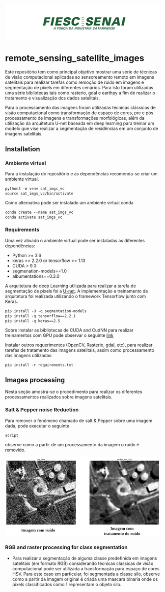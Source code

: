 ![Documentação - Swagger](docs/readme/images/logo_senai.png)

# remote_sensing_satellite_images

Este repositório tem como principal objetivo mostrar uma série de técnicas de visão computacional aplicadas ao sensoreamento remoto em imagens satelitais para realizar tarefas como remoção de ruido em imagens e segmentação de pixels em diferentes cenários. Para isto foram utilizadas uma série bibliotecas tais como rasterio, gdal e earthpy a fim de realizar o tratamento e visualização dos dados satelitais.  

Para o processamento das imagens foram utilizadas técnicas clássicas de visão computacional como transformação de espaço de cores, pre e pós processamento de imagens e transformações morfológicas, além da utilização da arquitetura U-net baseada em deep learning para treinar um modelo que vise realizar a segmentação de residências em um conjunto de imagens satelitais.

## Installation

### Ambiente virtual
Para a instalação do repositório e as dependências recomenda-se criar um ambiente virtual. 

```
python3 -m venv sat_imgs_vc
source sat_imgs_vc/bin/activate
```
Como alternativa pode ser instalado um ambiente virtual conda 

```
conda create --name sat_imgs_vc
conda activate sat_imgs_vc
```
### Requirements
Uma vez ativado o ambiente virtual pode ser instaladas as diferentes dependências:  

  - Python >= 3.6
  - keras >= 2.2.0 or tensorflow >= 1.13
  - CUDA > 9.0
  - segmenation-models==1.0
  - albumentations==0.3.0 

A arquitetura de deep Learning  utilizada para realizar a tarefa de segmentação de pixels foi a [U-net](https://arxiv.org/abs/1505.04597). A implementação e treinamento da arquitetura foi realizada utilizando
o framework Tensorflow junto com Keras. 

```
pip install -U -q segmentation-models
pip install -q tensorflow==2.2.1
pip install -q keras==2.5
```
Sobre instalar as bibliotecas de CUDA and CudNN para realizar treinamentos com GPU pode observar o seguinte [link](https://santhoshpkumar.github.io/Cuda-Install-and-Setup/)
 

Instalar outros requerimentos (OpenCV, Rasterio, gdal, etc), para realizar tarefas de tratamento das imagens satelitais, assim como processamento das imagens utilizadas: 

```
pip install -r requirements.txt
```
## Images processing
Nesta seção amostra-se o procedimento para realizar os diferentes processamentos realizados sobre imagens satelitais. 

### Salt & Pepper noise Reduction

Para remover o fenómeno chamado de salt & Pepper sobre uma imagem dada, pode executar o seguinte

```
script
```
observe como a partir de um processamento da imagem o ruído é removido. 

![Documentação - Swagger](docs/readme/images/img_ruido_sp.png)

### RGB and raster processing for class segmentation

- Para realizar a segmentação de alguma classe predefinida em imagens satelitais (em formato RGB) considerando técnicas classicas de visão computacional pode ser utilizada a transformação para espaço de cores HSV. Para este caso em particular, foi segmentada a classe silo, observe como a partir da imagem original é criada uma mascara binaria onde os pixels classificados como 1 representam o objeto silo.










